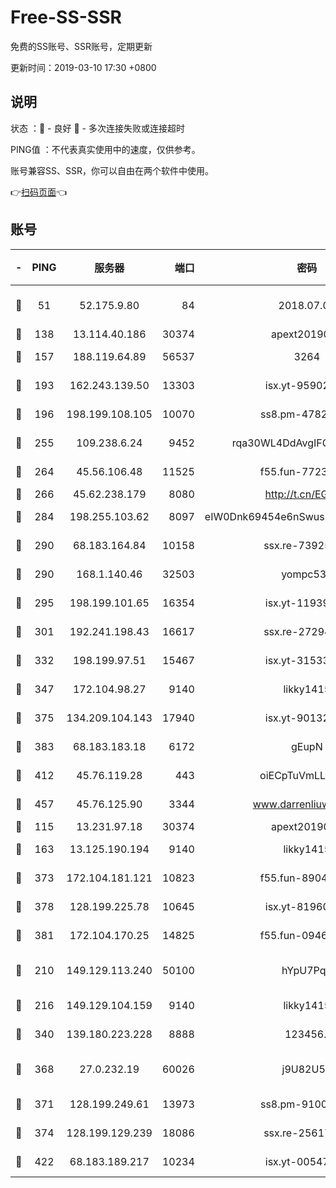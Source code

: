 # Free-SS-SSR

免费的SS账号、SSR账号，定期更新

更新时间：2019-03-10 17:30 +0800

## 说明

状态     ：🙂 - 良好 🙁 - 多次连接失败或连接超时

PING值   ：不代表真实使用中的速度，仅供参考。

账号兼容SS、SSR，你可以自由在两个软件中使用。

👉[扫码页面](https://liesauer.github.io/Free-SS-SSR/)👈

## 账号

|-|PING|服务器|端口|密码|加密方式|区域|
|:----:|:----:|:-----:|-----:|:----:|:----:|:----:|
|🙂|51|52.175.9.80|84|2018.07.07|chacha20-ietf-poly1305|HK|
|🙂|138|13.114.40.186|30374|apext2019006|chacha20|JP|
|🙂|157|188.119.64.89|56537|3264|aes-256-cfb|RU|
|🙂|193|162.243.139.50|13303|isx.yt-95902908|aes-256-cfb|US|
|🙂|196|198.199.108.105|10070|ss8.pm-47824837|aes-256-cfb|US|
|🙂|255|109.238.6.24|9452|rqa30WL4DdAvgIFG6Fs3znzTa|aes-256-cfb|FR|
|🙂|264|45.56.106.48|11525|f55.fun-77233289|aes-256-cfb|US|
|🙂|266|45.62.238.179|8080|http://t.cn/EGJIyrl|rc4-md5|CA|
|🙂|284|198.255.103.62|8097|eIW0Dnk69454e6nSwuspv9DmS201tQ0D|aes-256-cfb|US|
|🙂|290|68.183.164.84|10158|ssx.re-73925133|aes-256-cfb|US|
|🙂|290|168.1.140.46|32503|yompc535|aes-256-cfb|AU|
|🙂|295|198.199.101.65|16354|isx.yt-11939901|aes-256-cfb|US|
|🙂|301|192.241.198.43|16617|ssx.re-27294223|aes-256-cfb|US|
|🙂|332|198.199.97.51|15467|isx.yt-31533637|aes-256-cfb|US|
|🙂|347|172.104.98.27|9140|likky1415|aes-256-cfb|JP|
|🙂|375|134.209.104.143|17940|isx.yt-90132176|aes-256-cfb|SG|
|🙂|383|68.183.183.18|6172|gEupN|aes-256-cfb|SG|
|🙂|412|45.76.119.28|443|oiECpTuVmLLxk4Ts|aes-256-cfb|AU|
|🙂|457|45.76.125.90|3344|www.darrenliuwei.com|aes-256-cfb|AU|
|🙂|115|13.231.97.18|30374|apext2019006|chacha20|JP|
|🙂|163|13.125.190.194|9140|likky1415|aes-256-cfb|KR|
|🙂|373|172.104.181.121|10823|f55.fun-89043009|aes-256-cfb|SG|
|🙂|378|128.199.225.78|10645|isx.yt-81960461|aes-256-cfb|SG|
|🙂|381|172.104.170.25|14825|f55.fun-09460253|aes-256-cfb|SG|
|🙁|210|149.129.113.240|50100|hYpU7PqP|chacha20-ietf-poly1305|CN|
|🙁|216|149.129.104.159|9140|likky1415|aes-256-cfb|HK|
|🙁|340|139.180.223.228|8888|123456..|aes-256-cfb|JP|
|🙁|368|27.0.232.19|60026|j9U82U53|xchacha20-ietf-poly1305|HK|
|🙁|371|128.199.249.61|13973|ss8.pm-91003173|aes-256-cfb|SG|
|🙁|374|128.199.129.239|18086|ssx.re-25617968|aes-256-cfb|SG|
|🙁|422|68.183.189.217|10234|isx.yt-00547115|aes-256-cfb|SG|
